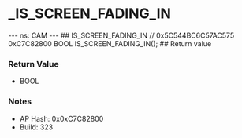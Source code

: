 # _IS_SCREEN_FADING_IN

--- ns: CAM --- ## IS_SCREEN_FADING_IN  // 0x5C544BC6C57AC575 0xC7C82800 BOOL IS_SCREEN_FADING_IN();   ## Return value

### Return Value
* BOOL

### Notes
* AP Hash: 0x0xC7C82800
* Build: 323

